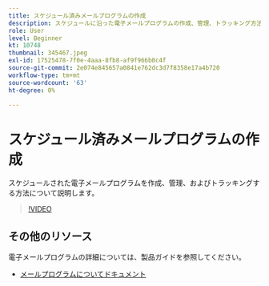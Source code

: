 ```yaml
---
title: スケジュール済みメールプログラムの作成
description: スケジュールに沿った電子メールプログラムの作成、管理、トラッキング方法について説明します。
role: User
level: Beginner
kt: 10748
thumbnail: 345467.jpeg
exl-id: 17525478-7f0e-4aaa-8fb8-af9f966b0c4f
source-git-commit: 2e074e845657a0841e762dc3d7f8358e17a4b720
workflow-type: tm+mt
source-wordcount: '63'
ht-degree: 0%

---
```


# スケジュール済みメールプログラムの作成

スケジュールされた電子メールプログラムを作成、管理、およびトラッキングする方法について説明します。

>[!VIDEO](https://video.tv.adobe.com/v/345467/?quality=12&learn=on)

## その他のリソース

電子メールプログラムの詳細については、製品ガイドを参照してください。

* [メールプログラムについてドキュメント](https://experienceleague.adobe.com/docs/marketo/using/product-docs/email-marketing/email-programs/creating-an-email-program/understanding-email-programs.html?lang=en)
